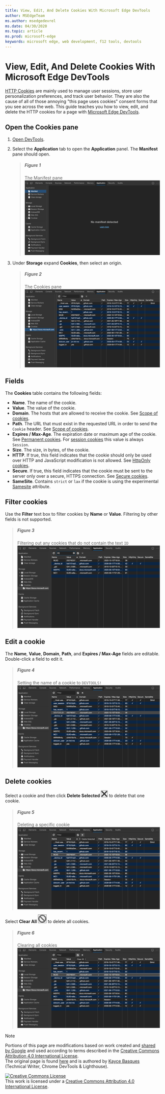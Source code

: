 ```yaml
---
title: View, Edit, And Delete Cookies With Microsoft Edge DevTools
author: MSEdgeTeam
ms.author: msedgedevrel
ms.date: 04/30/2020
ms.topic: article
ms.prod: microsoft-edge
keywords: microsoft edge, web development, f12 tools, devtools
---
```

<!-- Copyright Kayce Basques 

   Licensed under the Apache License, Version 2.0 (the "License");
   you may not use this file except in compliance with the License.
   You may obtain a copy of the License at

       https://www.apache.org/licenses/LICENSE-2.0

   Unless required by applicable law or agreed to in writing, software
   distributed under the License is distributed on an "AS IS" BASIS,
   WITHOUT WARRANTIES OR CONDITIONS OF ANY KIND, either express or implied.
   See the License for the specific language governing permissions and
   limitations under the License.  -->





# View, Edit, And Delete Cookies With Microsoft Edge DevTools   

  

[HTTP Cookies][MDNHTTPCookies] are mainly used to manage user sessions, store user personalization preferences, and track user behavior.  They are also the cause of all of those annoying "this page uses cookies" consent forms that you see across the web.  This guide teaches you how to view, edit, and delete the HTTP cookies for a page with [Microsoft Edge DevTools][MicrosoftEdgeDevTools].  

## Open the Cookies pane   

1.  [Open DevTools][DevToolsOpen].  
1.  Select the **Application** tab to open the **Application** panel.  The **Manifest** pane should open.  
    
    > ##### Figure 1  
    > The Manifest pane  
    > ![The Manifest pane][ImageManifest]  

1.  Under **Storage** expand **Cookies**, then select an origin.  
    
    > ##### Figure 2  
    > The Cookies pane  
    > ![The Cookies pane][ImageCookies]  

## Fields   

The **Cookies** table contains the following fields:  

*   **Name**.  The name of the cookie.  
*   **Value**.  The value of the cookie.  
*   **Domain**.  The hosts that are allowed to receive the cookie.  See [Scope of cookies][MDNHTTPCookiesScope].  
*   **Path**.  The URL that must exist in the requested URL in order to send the `Cookie` header.  See [Scope of cookies][MDNHTTPCookiesScope].  
*   **Expires / Max-Age**.  The expiration date or maximum age of the cookie.  See [Permanent cookies][MDNHTTPCookiesPermanent].  For [session cookies][MDNHTTPCookiesSession] this value is always `Session`.  
*   **Size**.  The size, in bytes, of the cookie.  
*   **HTTP**.  If true, this field indicates that the cookie should only be used over HTTP and JavaScript modification is not allowed.  See [HttpOnly cookies][MDNHTTPCookiesSecure].  
*   **Secure**.  If true, this field indicates that the cookie must be sent to the server only over a secure, HTTPS connection.  See [Secure cookies][MDNHTTPCookiesSecure].  
*   **SameSite**.  Contains `strict` or `lax` if the cookie is using the experimental [Samesite][MDNHTTPCookiesSamesite] attribute.  

## Filter cookies   

Use the **Filter** text box to filter cookies by **Name** or **Value**.  Filtering by other fields is not supported.  

> ##### Figure 3  
> Filtering out any cookies that do not contain the text `ID`  
> ![Filtering out any cookies that do not contain the text ID][ImageCookiesFilter]  

## Edit a cookie   

The **Name**, **Value**, **Domain**, **Path**, and **Expires / Max-Age** fields are editable.  
Double-click a field to edit it.  

> ##### Figure 4  
> Setting the name of a cookie to `DEVTOOLS!`  
> ![Setting the name of a cookie to DEVTOOLS!][ImageEditCookie]  

## Delete cookies   

Select a cookie and then click **Delete Selected** ![Delete Selected][ImageDeleteIcon]  to delete that one cookie.  

> ##### Figure 5  
> Deleting a specific cookie  
> ![Deleting a specific cookie][ImageDeleteCookie]  

Select **Clear All** ![Clear All][ImageClearIcon]  to delete all cookies.  

> ##### Figure 6  
> Clearing all cookies  
> ![Clearing all cookies][ImageClearAllCookies]  

<!--    -->  

  

<!-- image links -->  

[ImageClearIcon]: /microsoft-edge/devtools-guide-chromium/media/clear-icon.msft.png  
[ImageDeleteIcon]: /microsoft-edge/devtools-guide-chromium/media/delete-icon.msft.png  

[ImageManifest]: /microsoft-edge/devtools-guide-chromium/media/storage-application-manifest-empty.msft.png "Figure 1: The Manifest pane"  
[ImageCookies]: /microsoft-edge/devtools-guide-chromium/media/storage-application-storage-cookies-selected.msft.png "Figure 2: The Cookies pane"  
[ImageCookiesFilter]: /microsoft-edge/devtools-guide-chromium/media/storage-application-storage-cookies-filter-id.msft.png "Figure 3: Filtering out any cookies that do not contain the text ID"  
[ImageEditCookie]: /microsoft-edge/devtools-guide-chromium/media/storage-application-storage-cookies-rename.msft.png "Figure 4: Setting the name of a cookie to DEVTOOLS!"  
[ImageDeleteCookie]: /microsoft-edge/devtools-guide-chromium/media/storage-application-storage-cookies-delete-selected.msft.png "Figure 5: Deleting a specific cookie"  
[ImageClearAllCookies]: /microsoft-edge/devtools-guide-chromium/media/storage-application-storage-cookies-clear-all.msft.png "Figure 6: Clearing all cookies"  

<!-- links -->  

[MicrosoftEdgeDevTools]: /microsoft-edge/devtools-guide-chromium "Microsoft Edge (Chromium) Developer Tools"  
[DevToolsOpen]: /microsoft-edge/devtools-guide-chromium/open "Open Microsoft Edge DevTools"  

[MDNHTTPCookies]: https://developer.mozilla.org/docs/Web/HTTP/Cookies "HTTP cookies | MDN"  
[MDNHTTPCookiesPermanent]: https://developer.mozilla.org/docs/Web/HTTP/Cookies#Permanent_cookies "HTTP cookies - Permanent cookies | MDN"  
[MDNHTTPCookiesSamesite]: https://developer.mozilla.org/docs/Web/HTTP/Cookies#SameSite_cookies "HTTP cookies - SameSite cookies | MDN"  
[MDNHTTPCookiesScope]: https://developer.mozilla.org/docs/Web/HTTP/Cookies#Scope_of_cookies "HTTP cookies - Scope of cookies | MDN"  
[MDNHTTPCookiesSecure]: https://developer.mozilla.org/docs/Web/HTTP/Cookies#Secure_and_HttpOnly_cookies "HTTP cookies - Secure and HttpOnly cookies | MDN"  
[MDNHTTPCookiesSession]: https://developer.mozilla.org/docs/Web/HTTP/Cookies#Session_cookies "HTTP cookies - Session cookies | MDN"  

> [!NOTE]
> Portions of this page are modifications based on work created and [shared by Google][GoogleSitePolicies] and used according to terms described in the [Creative Commons Attribution 4.0 International License][CCA4IL].  
> The original page is found [here](https://developers.google.com/web/tools/chrome-devtools/storage/cookies) and is authored by [Kayce Basques][KayceBasques] \(Technical Writer, Chrome DevTools \& Lighthouse\).  

[![Creative Commons License][CCby4Image]][CCA4IL]  
This work is licensed under a [Creative Commons Attribution 4.0 International License][CCA4IL].  

[CCA4IL]: https://creativecommons.org/licenses/by/4.0  
[CCby4Image]: https://i.creativecommons.org/l/by/4.0/88x31.png  
[GoogleSitePolicies]: https://developers.google.com/terms/site-policies  
[KayceBasques]: https://developers.google.com/web/resources/contributors/kaycebasques  
